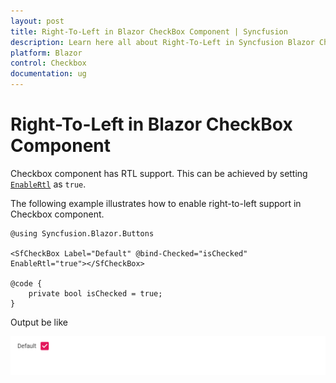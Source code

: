 ```yaml
---
layout: post
title: Right-To-Left in Blazor CheckBox Component | Syncfusion
description: Learn here all about Right-To-Left in Syncfusion Blazor CheckBox component and more.
platform: Blazor
control: Checkbox
documentation: ug
---
```


# Right-To-Left in Blazor CheckBox Component

Checkbox component has RTL support. This can be achieved by setting [`EnableRtl`](https://help.syncfusion.com/cr/blazor/Syncfusion.Blazor.Buttons.SfCheckBox-1.html) as `true`.

The following example illustrates how to enable right-to-left support in Checkbox component.

```cshtml
@using Syncfusion.Blazor.Buttons

<SfCheckBox Label="Default" @bind-Checked="isChecked" EnableRtl="true"></SfCheckBox>

@code {
    private bool isChecked = true;
}

```

Output be like

![Button Sample](./../images/cb-rtl.png)